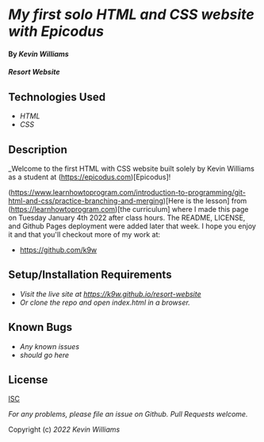 # _My first solo HTML and CSS website with Epicodus_

#### By _**Kevin Williams**_

#### _Resort Website_

## Technologies Used

* _HTML_
* _CSS_

## Description

_Welcome to the first HTML with CSS website built solely by Kevin
Williams as a student at (https://epicodus.com)[Epicodus]!
  
(https://www.learnhowtoprogram.com/introduction-to-programming/git-html-and-css/practice-branching-and-merging)[Here
is the lesson] from (https://learnhowtoprogram.com)[the
curriculum] where I made this page on Tuesday January 4th 2022
after class hours. The README, LICENSE, and Github Pages deployment
were added later that week. I hope you enjoy it and that you'll
checkout more of my work at:

 * https://github.com/k9w


## Setup/Installation Requirements

* _Visit the live site at https://k9w.github.io/resort-website_
* _Or clone the repo and open index.html in a browser._


## Known Bugs

* _Any known issues_
* _should go here_

## License

[ISC](https://choosealicense.com/licenses/isc)

_For any problems, please file an issue on Github. Pull Requests welcome._

Copyright (c) _2022_ _Kevin Williams_

